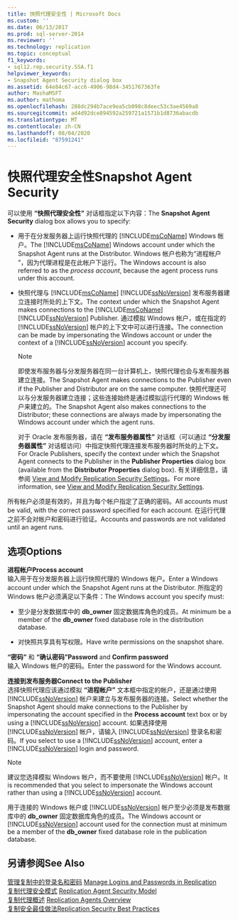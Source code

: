 ```yaml
---
title: 快照代理安全性 | Microsoft Docs
ms.custom: ''
ms.date: 06/13/2017
ms.prod: sql-server-2014
ms.reviewer: ''
ms.technology: replication
ms.topic: conceptual
f1_keywords:
- sql12.rep.security.SSA.f1
helpviewer_keywords:
- Snapshot Agent Security dialog box
ms.assetid: 64e84c67-acc6-4906-98d4-3451767363fe
author: MashaMSFT
ms.author: mathoma
ms.openlocfilehash: 288dc294b7ace9ea5cb098c8deec53c3ae4569a8
ms.sourcegitcommit: ad4d92dce894592a259721a1571b1d8736abacdb
ms.translationtype: MT
ms.contentlocale: zh-CN
ms.lasthandoff: 08/04/2020
ms.locfileid: "87591241"
---
```

# <a name="snapshot-agent-security"></a><span data-ttu-id="0ba33-102">快照代理安全性</span><span class="sxs-lookup"><span data-stu-id="0ba33-102">Snapshot Agent Security</span></span>
  <span data-ttu-id="0ba33-103">可以使用 **“快照代理安全性”** 对话框指定以下内容：</span><span class="sxs-lookup"><span data-stu-id="0ba33-103">The **Snapshot Agent Security** dialog box allows you to specify:</span></span>  
  
-   <span data-ttu-id="0ba33-104">用于在分发服务器上运行快照代理的 [!INCLUDE[msCoName](../../includes/msconame-md.md)] Windows 帐户。</span><span class="sxs-lookup"><span data-stu-id="0ba33-104">The [!INCLUDE[msCoName](../../includes/msconame-md.md)] Windows account under which the Snapshot Agent runs at the Distributor.</span></span> <span data-ttu-id="0ba33-105">Windows 帐户也称为“进程帐户  ”，因为代理进程是在此帐户下运行。</span><span class="sxs-lookup"><span data-stu-id="0ba33-105">The Windows account is also referred to as the *process account*, because the agent process runs under this account.</span></span>  
  
-   <span data-ttu-id="0ba33-106">快照代理与 [!INCLUDE[msCoName](../../includes/msconame-md.md)] [!INCLUDE[ssNoVersion](../../includes/ssnoversion-md.md)] 发布服务器建立连接时所处的上下文。</span><span class="sxs-lookup"><span data-stu-id="0ba33-106">The context under which the Snapshot Agent makes connections to the [!INCLUDE[msCoName](../../includes/msconame-md.md)] [!INCLUDE[ssNoVersion](../../includes/ssnoversion-md.md)] Publisher.</span></span> <span data-ttu-id="0ba33-107">通过模拟 Windows 帐户，或在指定的 [!INCLUDE[ssNoVersion](../../includes/ssnoversion-md.md)] 帐户的上下文中可以进行连接。</span><span class="sxs-lookup"><span data-stu-id="0ba33-107">The connection can be made by impersonating the Windows account or under the context of a [!INCLUDE[ssNoVersion](../../includes/ssnoversion-md.md)] account you specify.</span></span>  
  
    > [!NOTE]  
    >  <span data-ttu-id="0ba33-108">即使发布服务器与分发服务器在同一台计算机上，快照代理也会与发布服务器建立连接。</span><span class="sxs-lookup"><span data-stu-id="0ba33-108">The Snapshot Agent makes connections to the Publisher even if the Publisher and Distributor are on the same computer.</span></span> <span data-ttu-id="0ba33-109">快照代理还可以与分发服务器建立连接；这些连接始终是通过模拟运行代理的 Windows 帐户来建立的。</span><span class="sxs-lookup"><span data-stu-id="0ba33-109">The Snapshot Agent also makes connections to the Distributor; these connections are always made by impersonating the Windows account under which the agent runs.</span></span>  
  
     <span data-ttu-id="0ba33-110">对于 Oracle 发布服务器，请在 **“发布服务器属性”** 对话框（可以通过 **“分发服务器属性”** 对话框访问）中指定快照代理连接发布服务器时所处的上下文。</span><span class="sxs-lookup"><span data-stu-id="0ba33-110">For Oracle Publishers, specify the context under which the Snapshot Agent connects to the Publisher in the **Publisher Properties** dialog box (available from the **Distributor Properties** dialog box).</span></span> <span data-ttu-id="0ba33-111">有关详细信息，请参阅 [View and Modify Replication Security Settings](security/view-and-modify-replication-security-settings.md)。</span><span class="sxs-lookup"><span data-stu-id="0ba33-111">For more information, see [View and Modify Replication Security Settings](security/view-and-modify-replication-security-settings.md).</span></span>  
  
 <span data-ttu-id="0ba33-112">所有帐户必须是有效的，并且为每个帐户指定了正确的密码。</span><span class="sxs-lookup"><span data-stu-id="0ba33-112">All accounts must be valid, with the correct password specified for each account.</span></span> <span data-ttu-id="0ba33-113">在运行代理之前不会对帐户和密码进行验证。</span><span class="sxs-lookup"><span data-stu-id="0ba33-113">Accounts and passwords are not validated until an agent runs.</span></span>  
  
## <a name="options"></a><span data-ttu-id="0ba33-114">选项</span><span class="sxs-lookup"><span data-stu-id="0ba33-114">Options</span></span>  
 <span data-ttu-id="0ba33-115">**进程帐户**</span><span class="sxs-lookup"><span data-stu-id="0ba33-115">**Process account**</span></span>  
 <span data-ttu-id="0ba33-116">输入用于在分发服务器上运行快照代理的 Windows 帐户。</span><span class="sxs-lookup"><span data-stu-id="0ba33-116">Enter a Windows account under which the Snapshot Agent runs at the Distributor.</span></span> <span data-ttu-id="0ba33-117">所指定的 Windows 帐户必须满足以下条件：</span><span class="sxs-lookup"><span data-stu-id="0ba33-117">The Windows account you specify must:</span></span>  
  
-   <span data-ttu-id="0ba33-118">至少是分发数据库中的 **db_owner** 固定数据库角色的成员。</span><span class="sxs-lookup"><span data-stu-id="0ba33-118">At minimum be a member of the **db_owner** fixed database role in the distribution database.</span></span>  
  
-   <span data-ttu-id="0ba33-119">对快照共享具有写权限。</span><span class="sxs-lookup"><span data-stu-id="0ba33-119">Have write permissions on the snapshot share.</span></span>  
  
 <span data-ttu-id="0ba33-120">**“密码”** 和 **“确认密码”**</span><span class="sxs-lookup"><span data-stu-id="0ba33-120">**Password** and **Confirm password**</span></span>  
 <span data-ttu-id="0ba33-121">输入 Windows 帐户的密码。</span><span class="sxs-lookup"><span data-stu-id="0ba33-121">Enter the password for the Windows account.</span></span>  
  
 <span data-ttu-id="0ba33-122">**连接到发布服务器**</span><span class="sxs-lookup"><span data-stu-id="0ba33-122">**Connect to the Publisher**</span></span>  
 <span data-ttu-id="0ba33-123">选择快照代理应该通过模拟 **“进程帐户”** 文本框中指定的帐户，还是通过使用 [!INCLUDE[ssNoVersion](../../includes/ssnoversion-md.md)] 帐户来建立与发布服务器的连接。</span><span class="sxs-lookup"><span data-stu-id="0ba33-123">Select whether the Snapshot Agent should make connections to the Publisher by impersonating the account specified in the **Process account** text box or by using a [!INCLUDE[ssNoVersion](../../includes/ssnoversion-md.md)] account.</span></span> <span data-ttu-id="0ba33-124">如果选择使用 [!INCLUDE[ssNoVersion](../../includes/ssnoversion-md.md)] 帐户，请输入 [!INCLUDE[ssNoVersion](../../includes/ssnoversion-md.md)] 登录名和密码。</span><span class="sxs-lookup"><span data-stu-id="0ba33-124">If you select to use a [!INCLUDE[ssNoVersion](../../includes/ssnoversion-md.md)] account, enter a [!INCLUDE[ssNoVersion](../../includes/ssnoversion-md.md)] login and password.</span></span>  
  
> [!NOTE]  
>  <span data-ttu-id="0ba33-125">建议您选择模拟 Windows 帐户，而不要使用 [!INCLUDE[ssNoVersion](../../includes/ssnoversion-md.md)] 帐户。</span><span class="sxs-lookup"><span data-stu-id="0ba33-125">It is recommended that you select to impersonate the Windows account rather than using a [!INCLUDE[ssNoVersion](../../includes/ssnoversion-md.md)] account.</span></span>  
  
 <span data-ttu-id="0ba33-126">用于连接的 Windows 帐户或 [!INCLUDE[ssNoVersion](../../includes/ssnoversion-md.md)] 帐户至少必须是发布数据库中的 **db_owner** 固定数据库角色的成员。</span><span class="sxs-lookup"><span data-stu-id="0ba33-126">The Windows account or [!INCLUDE[ssNoVersion](../../includes/ssnoversion-md.md)] account used for the connection must at minimum be a member of the **db_owner** fixed database role in the publication database.</span></span>  
  
## <a name="see-also"></a><span data-ttu-id="0ba33-127">另请参阅</span><span class="sxs-lookup"><span data-stu-id="0ba33-127">See Also</span></span>  
 <span data-ttu-id="0ba33-128">[管理复制中的登录名和密码](security/identity-and-access-control-replication.md#manage-logins-and-passwords-in-replication) </span><span class="sxs-lookup"><span data-stu-id="0ba33-128">[Manage Logins and Passwords in Replication](security/identity-and-access-control-replication.md#manage-logins-and-passwords-in-replication) </span></span>  
 <span data-ttu-id="0ba33-129">[复制代理安全模式](security/replication-agent-security-model.md) </span><span class="sxs-lookup"><span data-stu-id="0ba33-129">[Replication Agent Security Model](security/replication-agent-security-model.md) </span></span>  
 <span data-ttu-id="0ba33-130">[复制代理概述](agents/replication-agents-overview.md) </span><span class="sxs-lookup"><span data-stu-id="0ba33-130">[Replication Agents Overview](agents/replication-agents-overview.md) </span></span>  
 [<span data-ttu-id="0ba33-131">复制安全最佳做法</span><span class="sxs-lookup"><span data-stu-id="0ba33-131">Replication Security Best Practices</span></span>](security/replication-security-best-practices.md)  
  
  
